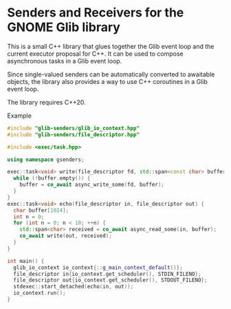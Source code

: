 Senders and Receivers for the GNOME Glib library 
===============================================

This is a small C++ library that glues together the Glib event loop and the current executor proposal for C++.
It can be used to compose asynchronous tasks in a Glib event loop.

Since single-valued senders can be automatically converted to awaitable objects, the library also provides a way to use C++ coroutines in a Glib event loop.

The library requires C++20.

Example

```cpp
#include "glib-senders/glib_io_context.hpp"
#include "glib-senders/file_descriptor.hpp"

#include <exec/task.hpp>

using namespace gsenders;

exec::task<void> write(file_descriptor fd, std::span<const char> buffer) {
  while (!buffer.empty()) {
    buffer = co_await async_write_some(fd, buffer);
  }
} 
exec::task<void> echo(file_descriptor in, file_descriptor out) {
  char buffer[1024];
  int n = 0;
  for (int n = 0; n < 10; ++n) {
    std::span<char> received = co_await async_read_some(in, buffer);
    co_await write(out, received);
  }
} 

int main() {
  glib_io_context io_context{::g_main_context_default()};
  file_descriptor in{io_context.get_scheduler(), STDIN_FILENO};
  file_descriptor out{io_context.get_scheduler(), STDOUT_FILENO};
  stdexec::start_detached(echo(in, out));
  io_context.run();
}
```
